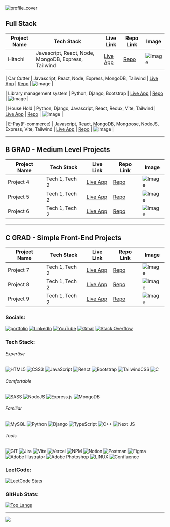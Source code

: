 <div >
  
![profile_cover](https://i.ibb.co/zGFSPQp/git-Profile-Cover.png)
  
## Full Stack

| Project Name | Tech Stack | Live Link | Repo Link | Image |
|--------------|------------|-----------|-----------|-------|
| Hitachi    | Javascript, React, Node, MongoDB, Express, Tailwind | [Live App](https://hitachi-manufacturer-website-client-side.vercel.app/) | [Repo]([https://github.com/username/project1](https://github.com/techtobit/HITACHI-MANUFACTURER-WEBSITE-ClientSide)) | ![Image](link-to-image1) |

| Car Cutter    | Javascript, React, Node, Express, MongoDB, Tailwind | [Live App](https://car-cutter-full-stack-website-client-side.vercel.app/) | [Repo]([https://github.com/username/project2](https://github.com/techtobit/Car-Cutter-FullStack-Website-Client-Side)) | ![Image](link-to-image2) |

| Library management system    | Python, Django, Bootstrap | [Live App](https://library-ms-p5si.onrender.com/) | [Repo](https://github.com/techtobit/lms) | ![Image](link-to-image3) |

| House Hold | Python, Django, Javascript, React, Redux, Vite, Tailwind | [Live App](https://house-hold-front-end.vercel.app/) | [Repo](https://github.com/techtobit/HouseHold_Front) | ![Image](link-to-image3) |

| E-Pay(F-commerce) | Javascript, React, MongoDB, Mongoose, NodeJS, Express, Vite, Tailwind | [Live App](https://e-pay-beige.vercel.app/) | [Repo](https://github.com/techtobit/e-pay) | ![Image](link-to-image3) |

---

## B GRAD - Medium Level Projects

| Project Name | Tech Stack | Live Link | Repo Link | Image |
|--------------|------------|-----------|-----------|-------|
| Project 4    | Tech 1, Tech 2 | [Live App](https://example.com) | [Repo](https://github.com/username/project4) | ![Image](link-to-image4) |
| Project 5    | Tech 1, Tech 2 | [Live App](https://example.com) | [Repo](https://github.com/username/project5) | ![Image](link-to-image5) |
| Project 6    | Tech 1, Tech 2 | [Live App](https://example.com) | [Repo](https://github.com/username/project6) | ![Image](link-to-image6) |

---

## C GRAD - Simple Front-End Projects

| Project Name | Tech Stack | Live Link | Repo Link | Image |
|--------------|------------|-----------|-----------|-------|
| Project 7    | Tech 1, Tech 2 | [Live App](https://example.com) | [Repo](https://github.com/username/project7) | ![Image](link-to-image7) |
| Project 8    | Tech 1, Tech 2 | [Live App](https://example.com) | [Repo](https://github.com/username/project8) | ![Image](link-to-image8) |
| Project 9    | Tech 1, Tech 2 | [Live App](https://example.com) | [Repo](https://github.com/username/project9) | ![Image](link-to-image9) |



### Socials:
[![portfolio](https://img.shields.io/badge/-Website-c14438?style=flat&logo=Google-Chrome&logoColor=white&link=https://pytopia.ai)](https://ashrafuddin.vercel.app/)
[![LinkedIn](https://img.shields.io/badge/LinkedIn-%230077B5.svg?logo=linkedin&logoColor=white)](https://linkedin.com/in/ashrafuddin17)
[![YouTube](https://img.shields.io/badge/YouTube-%23FF0000.svg?logo=YouTube&logoColor=white)](https://youtube.com/c/TECHTOBITS) 
[![Gmail](https://img.shields.io/badge/-Gmail-c14438?style=flat&logo=Gmail&logoColor=white)](mailto:dev.ashraf.uddin@gmail.com)
[![Stack Overflow](https://img.shields.io/badge/-Stackoverflow-FE7A16?logo=stack-overflow&logoColor=white)](https://stackoverflow.com/users/md-ashraf-uddin)
### Tech Stack:
###### Expertise
![HTML5](https://img.shields.io/badge/html5-%23E34F26.svg?style=plastic&logo=html5&logoColor=white) 
![CSS3](https://img.shields.io/badge/css3-%231572B6.svg?style=plastic&logo=css3&logoColor=white)
![JavaScript](https://img.shields.io/badge/javascript-%23323330.svg?style=plastic&logo=javascript&logoColor=%23F7DF1E)
![React](https://img.shields.io/badge/react-%2320232a.svg?style=plastic&logo=react&logoColor=%2361DAFB)
![Bootstrap](https://img.shields.io/badge/bootstrap-%238511FA.svg?style=plastic&logo=bootstrap&logoColor=white) 
![TailwindCSS](https://img.shields.io/badge/tailwindcss-%2338B2AC.svg?style=plastic&logo=tailwind-css&logoColor=white)
![C](https://img.shields.io/badge/c-%2300599C.svg?style=plastic&logo=c&logoColor=white) 
###### Comfortable
![SASS](https://img.shields.io/badge/SASS-hotpink.svg?style=plastic&logo=SASS&logoColor=white)
![NodeJS](https://img.shields.io/badge/node.js-6DA55F?style=plastic&logo=node.js&logoColor=white)
![Express.js](https://img.shields.io/badge/express.js-%23404d59.svg?style=plastic&logo=express&logoColor=%2361DAFB)
![MongoDB](https://img.shields.io/badge/MongoDB-%234ea94b.svg?style=plastic&logo=mongodb&logoColor=white) 
###### Familiar
![MySQL](https://img.shields.io/badge/mysql-%2300000f.svg?style=plastic&logo=mysql&logoColor=white)
![Python](https://img.shields.io/badge/python-3670A0?style=plastic&logo=python&logoColor=ffdd54)
![Django](https://img.shields.io/badge/django-%23092E20.svg?style=plastic&logo=django&logoColor=white)
![TypeScript](https://img.shields.io/badge/typescript-%23007ACC.svg?style=plastic&logo=typescript&logoColor=white)
![C++](https://img.shields.io/badge/c++-%2300599C.svg?style=plastic&logo=c%2B%2B&logoColor=white)
![Next JS](https://img.shields.io/badge/Next-black?style=plastic&logo=next.js&logoColor=white)
###### Tools
![GIT](https://img.shields.io/badge/Git-fc6d26?style=plastic&logo=git&logoColor=white)
![Jira](https://img.shields.io/badge/jira-%230A0FFF.svg?style=plastic&logo=jira&logoColor=white)
![Vite](https://img.shields.io/badge/vite-%23646CFF.svg?style=plastic&logo=vite&logoColor=white)
![Vercel](https://img.shields.io/badge/vercel-%23000000.svg?style=plastic&logo=vercel&logoColor=white)
![NPM](https://img.shields.io/badge/NPM-%23CB3837.svg?style=plastic&logo=npm&logoColor=white)
![Notion](https://img.shields.io/badge/Notion-%23000000.svg?style=plastic&logo=notion&logoColor=white) 
![Postman](https://img.shields.io/badge/Postman-FF6C37?style=plastic&logo=postman&logoColor=white)
![Figma](https://img.shields.io/badge/figma-%23F24E1E.svg?style=plastic&logo=figma&logoColor=white) 
![Adobe Illustrator](https://img.shields.io/badge/adobe%20illustrator-%23FF9A00.svg?style=plastic&logo=adobe%20illustrator&logoColor=white)
![Adobe Photoshop](https://img.shields.io/badge/adobe%20photoshop-%2331A8FF.svg?style=plastic&logo=adobe%20photoshop&logoColor=white) 
![LINUX](https://img.shields.io/badge/Linux-FCC624?style=plastic&logo=linux&logoColor=black) 
![Confluence](https://img.shields.io/badge/confluence-%23172BF4.svg?style=plastic&logo=confluence&logoColor=white) 


### LeetCode:
![LeetCode Stats](https://leetcode.card.workers.dev/ashrafuddin17?theme=default&font=source_code_pro&extension=null)

### GitHub Stats:
[![Top Langs](https://github-readme-stats.vercel.app/api/top-langs/?username=techtobit&layout=compact)](https://github.com/techtobit/github-readme-stats)


---
[![](https://visitcount.itsvg.in/api?id=techtobit&icon=0&color=0)](https://visitcount.itsvg.in)

